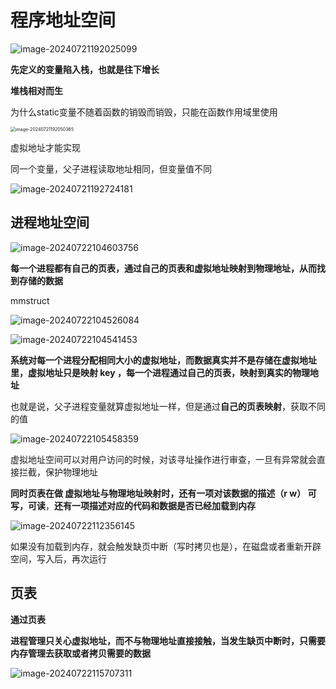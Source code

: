 # 程序地址空间

![image-20240721192025099](C:\Users\30780\AppData\Roaming\Typora\typora-user-images\image-20240721192025099.png)

**先定义的变量陷入栈，也就是往下增长**

**堆栈相对而生**

为什么static变量不随着函数的销毁而销毁，只能在函数作用域里使用

<img src="C:\Users\30780\AppData\Roaming\Typora\typora-user-images\image-20240721192050365.png" alt="image-20240721192050365" style="zoom:50%;" />



虚拟地址才能实现

同一个变量，父子进程读取地址相同，但变量值不同

![image-20240721192724181](C:\Users\30780\AppData\Roaming\Typora\typora-user-images\image-20240721192724181.png)

## 进程地址空间

![image-20240722104603756](C:\Users\30780\AppData\Roaming\Typora\typora-user-images\image-20240722104603756.png)



**每一个进程都有自己的页表，通过自己的页表和虚拟地址映射到物理地址，从而找到存储的数据**





mmstruct

![image-20240722104526084](C:\Users\30780\AppData\Roaming\Typora\typora-user-images\image-20240722104526084.png)

![image-20240722104541453](C:\Users\30780\AppData\Roaming\Typora\typora-user-images\image-20240722104541453.png)

**系统对每一个进程分配相同大小的虚拟地址，而数据真实并不是存储在虚拟地址里，虚拟地址只是映射 key   ，每一个进程通过自己的页表，映射到真实的物理地址**

也就是说，父子进程变量就算虚拟地址一样，但是通过**自己的页表映射**，获取不同的值

![image-20240722105458359](C:\Users\30780\AppData\Roaming\Typora\typora-user-images\image-20240722105458359.png)

虚拟地址空间可以对用户访问的时候，对该寻址操作进行审查，一旦有异常就会直接拦截，保护物理地址 

**同时页表在做 虚拟地址与物理地址映射时，还有一项对该数据的描述（r  w） 可写，可读**，**还有一项描述对应的代码和数据是否已经加载到内存**

![image-20240722112356145](C:\Users\30780\AppData\Roaming\Typora\typora-user-images\image-20240722112356145.png)

如果没有加载到内存，就会触发缺页中断（写时拷贝也是），在磁盘或者重新开辟空间，写入后，再次运行



## 页表

**通过页表**

**进程管理只关心虚拟地址，而不与物理地址直接接触，当发生缺页中断时，只需要内存管理去获取或者拷贝需要的数据**

![image-20240722115707311](C:\Users\30780\AppData\Roaming\Typora\typora-user-images\image-20240722115707311.png)